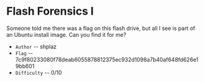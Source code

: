 # Flash Forensics I

Someone told me there was a flag on this flash drive, but all I see is part of an Ubuntu install image. Can you find it for me?


* `Author` -- shplaz
* `Flag` -- 7c9f80233080f78deab6055878812375ec932d1098a7b40af648fd626e19bb601
* `Difficulty` -- 0/10